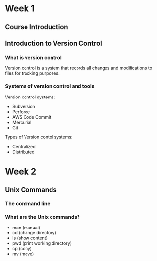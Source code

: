 # Week 1

## Course Introduction

## Introduction to Version Control

### What is version control
Version control is a system that records all changes and modifications to files for tracking purposes.

### Systems of version control and tools

Version control systems:
- Subversion
- Perforce
- AWS Code Commit
- Mercurial
- Git

Types of Version contol systems:
- Centralized
- Distributed

# Week 2

## Unix Commands

### The command line

### What are the Unix commands?

- man (manual)
- cd (change directory)
- ls (show content)
- pwd (print working directory)
- cp (copy)
- mv (move)
